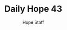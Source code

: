 ---
image: /assets/img/daily-hope-default-artwork.png
title: Daily Hope 43
number: 43
categories:
  - Daily Hope
author: Hope Staff
notes: Daily Hope 43
embed: >-
  <iframe src="https://open.spotify.com/embed/episode/4Cuyu8pgP2jL9rlqVwAc1r?utm_source=generator" width="400px" height="102px" frameborder=“0" scrolling=“no”></iframe>
---